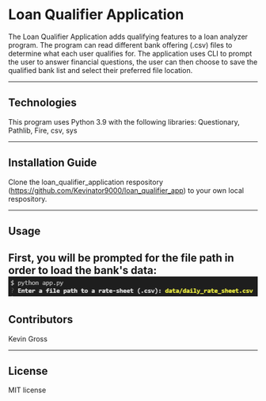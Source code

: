 # Loan Qualifier Application
 
The Loan Qualifier Application adds qualifying features to a loan analyzer program. The program can read different bank offering   (.csv) files to determine what each user qualifies for. The application uses CLI to prompt the user to answer financial questions, the user can then choose to save the qualified bank list and select their preferred file location.

---

## Technologies

This program uses Python 3.9 with the following libraries:
Questionary,
Pathlib,
Fire,
csv,
sys

---

## Installation Guide

Clone the loan_qualifier_application respository (https://github.com/Kevinator9000/loan_qualifier_app) to your own local respository.

---

## Usage
First, you will be prompted for the file path in order to load the bank's data:
![Test](Screenshots\step_1.PNG)
---

## Contributors

Kevin Gross

---

## License

MIT license
